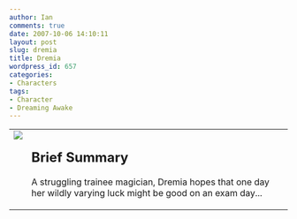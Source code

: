 ```yaml
---
author: Ian
comments: true
date: 2007-10-06 14:10:11
layout: post
slug: dremia
title: Dremia
wordpress_id: 657
categories:
- Characters
tags:
- Character
- Dreaming Awake
---
```


<table border="0" cellspacing="10">
<tr>
<td valign="top"><img src="http://www.marmablue.co.ukhttp://onlydreaming.net/images/avatars/dremia.png" /></td>
<td valign="top">
<h2>Brief Summary</h2>
<p>A struggling trainee magician, Dremia hopes that one day her wildly varying luck might be good on an exam day... </p></td>
</tr>
</table>